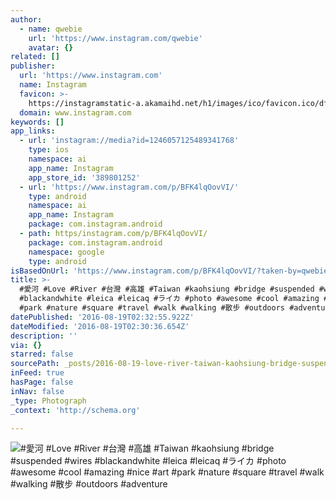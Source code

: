 ```yaml
---
author:
  - name: qwebie
    url: 'https://www.instagram.com/qwebie'
    avatar: {}
related: []
publisher:
  url: 'https://www.instagram.com'
  name: Instagram
  favicon: >-
    https://instagramstatic-a.akamaihd.net/h1/images/ico/favicon.ico/dfa85bb1fd63.ico
  domain: www.instagram.com
keywords: []
app_links:
  - url: 'instagram://media?id=1246057125489341768'
    type: ios
    namespace: ai
    app_name: Instagram
    app_store_id: '389801252'
  - url: 'https://www.instagram.com/p/BFK4lqOovVI/'
    type: android
    namespace: ai
    app_name: Instagram
    package: com.instagram.android
  - path: https/instagram.com/p/BFK4lqOovVI/
    package: com.instagram.android
    namespace: google
    type: android
isBasedOnUrl: 'https://www.instagram.com/p/BFK4lqOovVI/?taken-by=qwebie'
title: >-
  #愛河 #Love #River #台灣 #高雄 #Taiwan #kaohsiung #bridge #suspended #wires
  #blackandwhite #leica #leicaq #ライカ #photo #awesome #cool #amazing #nice #art
  #park #nature #square #travel #walk #walking #散步 #outdoors #adventure
datePublished: '2016-08-19T02:32:55.922Z'
dateModified: '2016-08-19T02:30:36.654Z'
description: ''
via: {}
starred: false
sourcePath: _posts/2016-08-19-love-river-taiwan-kaohsiung-bridge-suspend.md
inFeed: true
hasPage: false
inNav: false
_type: Photograph
_context: 'http://schema.org'

---
```

![#愛河 #Love #River #台灣 #高雄 #Taiwan #kaohsiung #bridge #suspended #wires #blackandwhite #leica #leicaq #ライカ #photo #awesome #cool #amazing #nice #art #park #nature #square #travel #walk #walking #散步 #outdoors #adventure](https://scontent.cdninstagram.com/t51.2885-15/s640x640/sh0.08/e35/13116698_1708191386060256_1454078625_n.jpg?ig_cache_key=MTI0NjA1NzEyNTQ4OTM0MTc2OA%3D%3D.2)